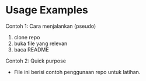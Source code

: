 # Usage Examples

Contoh 1: Cara menjalankan (pseudo)
1. clone repo
2. buka file yang relevan
3. baca README

Contoh 2: Quick purpose
- File ini berisi contoh penggunaan repo untuk latihan.
